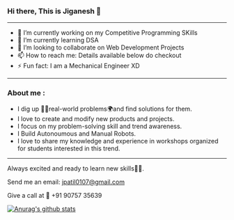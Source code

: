 ### Hi there, This is Jiganesh 👋

<!--
**Jiganesh/Jiganesh** is a ✨ _special_ ✨ repository because its `README.md` (this file) appears on your GitHub profile.

Here are some ideas to get you started:
-->
***

- 🔭 I’m currently working on my Competitive Programming SKills
- 🌱 I’m currently learning DSA
- 👯 I’m looking to collaborate on Web Development Projects
- 📫 How to reach me: Details available below do checkout
- ⚡ Fun fact: I am a Mechanical Engineer XD

***
### About me :

- I dig up 🕵️‍♀️real-world problems🌍and find solutions for them. 
- I love to create and modify new products and projects.
- I focus on my problem-solving skill and trend awareness.
- I Build Autonoumous and Manual Robots.
- I love to share my knowledge and experience in workshops organized for students interested in this trend. 

***
Always excited and ready to learn new skills👨‍🎓.

Send me an email: jpatil0107@gmail.com 

Give a call at 📲 +91 90757 35639

[![Anurag's github stats](https://github-readme-stats.vercel.app/api?username=Jiganesh&show_icons=true&hide=contribs,issues&theme=darcula)](https://github.com/anuraghazra/github-readme-stats)